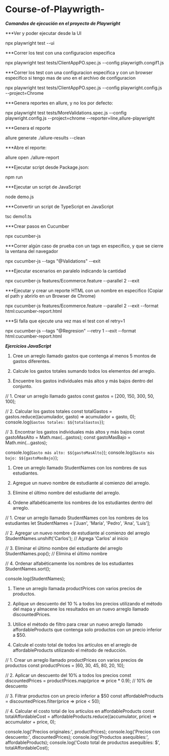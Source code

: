 # Course-of-Playwrigth-

*******************Comandos de ejecución en el proyecto de Playwright*******************

***Ver y poder ejecutar desde la UI
 
npx playwright test --ui 

***Correr los test con una configuracion especifica 
 
npx playwright test tests/ClientAppPO.spec.js --config playwrigth.congif1.js

***Correr los test con una configuracion especifica y con un browser especifico si tengo mas de uno en el archivo de configuracion
 
npx playwright test tests/ClientAppPO.spec.js --config playwright.config.js --project=Chrome

***Genera reportes en allure, y no los por defecto:
 
npx playwright test tests/MoreValidations.spec.js --config playwright.config.js --project=chrome --reporter=line,allure-playwright

***Genera el reporte
 
allure generate ./allure-results --clean

***Abre el reporte:
 
allure open ./allure-report

***Ejecutar script desde Package.json:
 
npm run <nombreScript>

***Ejecutar un script de JavaScript

node demo.js

***Convertir un script de TypeScript en JavaScript

tsc demo1.ts

***Crear pasos en Cucumber

npx cucumber-js

***Correr algún caso de prueba con un tags en especifico, y que se cierre la ventana del navegador 

npx cucumber-js --tags "@Validations" --exit

***Ejecutar escenarios en paralelo indicando la cantidad 

npx cucumber-js features/Ecommerce.feature --parallel 2 --exit 

***Ejecutar y crear un reporte HTML con un nombre en especifico (Copiar el path y abrirlo en un Browser de Chrome)

npx cucumber-js features/Ecommerce.feature --parallel 2 --exit --format html:cucumber-report.html

***Si falla que ejecute una vez mas el test con el retry=1

npx cucumber-js --tags "@Regresion" --retry 1 --exit --format html:cucumber-report.html

*******************Ejercicios JavaScript*******************

1. Cree un arreglo llamado gastos que contenga al menos 5 montos de gastos diferentes. 

2. Calcule los gastos totales sumando todos los elementos del arreglo. 

3. Encuentre los gastos individuales más altos y más bajos dentro del conjunto.

// 1. Crear un arreglo llamado gastos
const gastos = [200, 150, 300, 50, 100];

// 2. Calcular los gastos totales
const totalGastos = gastos.reduce((acumulador, gasto) => acumulador + gasto, 0);
console.log(`Gastos totales: $${totalGastos}`);

// 3. Encontrar los gastos individuales más altos y más bajos
const gastoMasAlto = Math.max(...gastos);
const gastoMasBajo = Math.min(...gastos);

console.log(`Gasto más alto: $${gastoMasAlto}`);
console.log(`Gasto más bajo: $${gastoMasBajo}`);


1. Cree un arreglo llamado StudentNames con los nombres de sus estudiantes. 

2. Agregue un nuevo nombre de estudiante al comienzo del arreglo. 

3. Elimine el último nombre del estudiante del arreglo. 

4. Ordene alfabéticamente los nombres de los estudiantes dentro del arreglo.

// 1. Crear un arreglo llamado StudentNames con los nombres de los estudiantes
let StudentNames = ['Juan', 'María', 'Pedro', 'Ana', 'Luis'];

// 2. Agregar un nuevo nombre de estudiante al comienzo del arreglo
StudentNames.unshift('Carlos'); // Agrega 'Carlos' al inicio

// 3. Eliminar el último nombre del estudiante del arreglo
StudentNames.pop(); // Elimina el último nombre

// 4. Ordenar alfabéticamente los nombres de los estudiantes
StudentNames.sort();

console.log(StudentNames);


1. Tiene un arreglo llamada productPrices con varios precios de productos. 

2. Aplique un descuento del 10 % a todos los precios utilizando el método del mapa y almacene los resultados en un nuevo arreglo llamado discountedPrices. 

3. Utilice el método de filtro para crear un nuevo arreglo llamado affordableProducts  que contenga solo productos con un precio inferior a $50. 

4. Calcule el costo total de todos los artículos en el arreglo de affordableProducts  utilizando el método de reducción.

// 1. Crear un arreglo llamado productPrices con varios precios de productos
const productPrices = [60, 30, 45, 80, 20, 10];

// 2. Aplicar un descuento del 10% a todos los precios
const discountedPrices = productPrices.map(price => price * 0.9); // 10% de descuento

// 3. Filtrar productos con un precio inferior a $50
const affordableProducts = discountedPrices.filter(price => price < 50);

// 4. Calcular el costo total de los artículos en affordableProducts
const totalAffordableCost = affordableProducts.reduce((accumulator, price) => accumulator + price, 0);

console.log('Precios originales:', productPrices);
console.log('Precios con descuento:', discountedPrices);
console.log('Productos asequibles:', affordableProducts);
console.log('Costo total de productos asequibles: $', totalAffordableCost);
